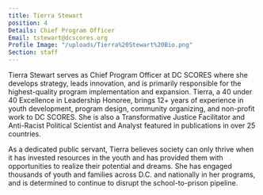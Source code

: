 ```yaml
---
title: Tierra Stewart
position: 4
Details: Chief Program Officer
Email: tstewart@dcscores.org
Profile Image: "/uploads/Tierra%20Stewart%20Bio.png"
Section: staff
---
```


Tierra Stewart serves as Chief Program Officer at DC SCORES where she develops strategy, leads innovation, and is primarily responsible for the highest-quality program implementation and expansion. Tierra, a 40 under 40 Excellence in Leadership Honoree, brings 12+ years of experience in youth development, program design, community organizing, and non-profit work to DC SCORES. She is also a Transformative Justice Facilitator and Anti-Racist Political Scientist and Analyst featured in publications in over 25 countries.

As a dedicated public servant, Tierra believes society can only thrive when it has invested resources in the youth and has provided them with opportunities to realize their potential and dreams. She has engaged thousands of youth and families across D.C. and nationally in her programs, and is determined to continue to disrupt the school-to-prison pipeline.